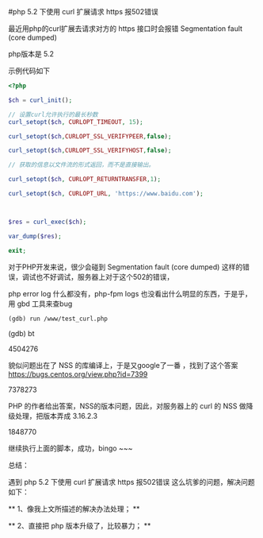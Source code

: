 #php 5.2 下使用 curl 扩展请求 https 报502错误

最近用php的curl扩展去请求对方的 https 接口时会报错 Segmentation fault (core dumped)

php版本是 5.2


示例代码如下

```php
<?php

$ch = curl_init();

// 设置curl允许执行的最长秒数
curl_setopt($ch, CURLOPT_TIMEOUT, 15);

curl_setopt($ch,CURLOPT_SSL_VERIFYPEER,false);

curl_setopt($ch,CURLOPT_SSL_VERIFYHOST,false);

// 获取的信息以文件流的形式返回，而不是直接输出。

curl_setopt($ch, CURLOPT_RETURNTRANSFER,1);

curl_setopt($ch, CURLOPT_URL, 'https://www.baidu.com');



$res = curl_exec($ch);

var_dump($res);

exit;
```

对于PHP开发来说，很少会碰到 Segmentation fault (core dumped) 这样的错误，调试也不好调试，服务器上对于这个502的错误，

php error log 什么都没有，php-fpm logs 也没看出什么明显的东西，于是乎，用 gbd 工具来查bug

```shell
(gdb) run /www/test_curl.php 
```


(gdb) bt

4504276

貌似问题出在了 NSS 的库编译上，于是又google了一番 ，找到了这个答案 https://bugs.centos.org/view.php?id=7399

7378273

PHP 的作者给出答案，NSS的版本问题，因此，对服务器上的 curl 的 NSS 做降级处理，把版本弄成 3.16.2.3

1848770

继续执行上面的脚本，成功，bingo ~~~

总结：

遇到 php 5.2 下使用 curl 扩展请求 https 报502错误 这么坑爹的问题，解决问题如下：

** 1、像我上文所描述的解决办法处理； **

** 2、直接把 php 版本升级了，比较暴力； **
